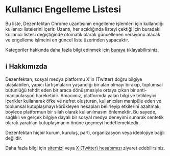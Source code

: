 # Kullanıcı Engelleme Listesi
Bu liste, Dezenfektan Chrome uzantısının engelleme işlemleri için kullandığı kullanıcı listelerini içerir. 
Uzantı, her açıldığında listeyi çektiği için buradaki kullanıcı listesi değiştiğinde otomatik olarak güncellenen versiyonu alacak ve engelleme işlmeini en güncel liste üzerinden yapacaktır.

Kategoriler hakkında daha fazla bilgi edinmek için [buraya](https://sites.google.com/view/dezenfektan/kategoriler) tıklayabilirsiniz. 

## ℹ️ Hakkımızda
Dezenfektan, sosyal medya platformu X'in (Twitter) doğru bilgiye ulaşılabilen, yapıcı tartışmaların yaşandığı bir alan olmayı bırakıp, toplumsal bütünlüğü tehdit eden bir araca dönüşmesiyle ortaya çıkan bir anti-manipülasyon hareketidir. Amacımız, platformda yalan bilgi ve tetikleyici içerikler kullanarak öfke ve nefret oluşturan, kullanıcıları manipüle eden ve toplumsal kutuplaşmayı körükleyen hesapları belirleyip etkilerini azaltmak; böylece platformun bir silah olarak kullanılmasını önlemektir. Bu sayede, sağlıklı ve gerçek bilgiye dayalı bir sosyal medya deneyimi sunarak sentetik olarak yaratılan kutuplaşmanın önüne geçmeyi hedeflemektedir.

Dezenfektan hiçbir kurum, kuruluş, parti, organizasyon veya ideolojiye bağlı değildir. 

Daha fazla bilgi için [sitemizi](https://sites.google.com/view/dezenfektan/home) veya [X (Twitter) hesabımızı](https://x.com/dezen_fektan) ziyaret edebilirsiniz.

